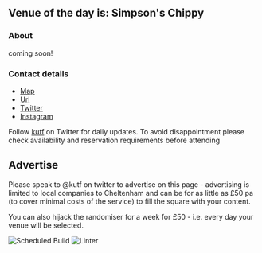 <!-- lunch_item starts -->
## Venue of the day is: Simpson's Chippy

### About

coming soon!

### Contact details

- [Map](https://www.google.com/maps/place/Simpson%27s%20Chippy+Cheltenham/)
- [Url](http://simpsonsfishandchips.com)
- [Twitter](@simpsonschippy)
- [Instagram](https://www.instagram.com/simpsonsfishandchips)

<!-- lunch_item ends -->


Follow [kutf](https://twitter.com/kutf) on Twitter for daily updates. To avoid disappointment please check availability and reservation requirements before attending

## Advertise

Please speak to @kutf on twitter to advertise on this page - advertising is limited to local companies to Cheltenham and can be for as little as £50 pa (to cover minimal costs of the service) to fill the square with your content.

You can also hijack the randomiser for a week for £50 - i.e. every day your venue will be selected.

![Scheduled Build](https://github.com/Cheltenham-Open-Data/lunches/workflows/Scheduled%20Build/badge.svg)
![Linter](https://github.com/Cheltenham-Open-Data/lunches//workflows/Linter/badge.svg)
